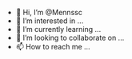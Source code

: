 - 👋 Hi, I’m @Mennssc
- 👀 I’m interested in ...
- 🌱 I’m currently learning ...
- 💞️ I’m looking to collaborate on ...
- 📫 How to reach me ...

<!---
Mennssc/Mennssc is a ✨ special ✨ repository because its `README.md` (this file) appears on your GitHub profile.
You can click the Preview link to take a look at your changes.
--->

